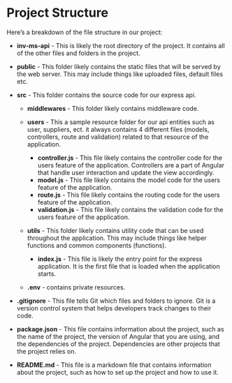 # Project Structure

Here’s a breakdown of the file structure in our project:

- **inv-ms-api** - This is likely the root directory of the project. It contains all of the other files and folders in the project.

- **public** - This folder likely contains the static files that will be served by the web server. This may include things like uploaded files, default files etc.
- **src** - This folder contains the source code for our express api.

  - **middlewares** - This folder likely contains middleware code.
  - **users** - This a sample resource folder for our api entities such as user, suppliers, ect. it always contains 4 different files (models, controllers, route and validation) related to that resource of the application.

    - **controller.js** - This file likely contains the controller code for the users feature of the application. Controllers are a part of Angular that handle user interaction and update the view accordingly.
    - **model.js** - This file likely contains the model code for the users feature of the application.
    - **route.js** - This file likely contains the routing code for the users feature of the application.
    - **validation.js** - This file likely contains the validation code for the users feature of the application.

  - **utils** - This folder likely contains utility code that can be used throughout the application. This may include things like helper functions and common components (functions).
    - **index.js** - This file is likely the entry point for the express application. It is the first file that is loaded when the application starts.
  - **.env** - contains private resources.

- **.gitignore** - This file tells Git which files and folders to ignore. Git is a version control system that helps developers track changes to their code.
- **package.json** - This file contains information about the project, such as the name of the project, the version of Angular that you are using, and the dependencies of the project. Dependencies are other projects that the project relies on.
- **README.md** - This file is a markdown file that contains information about the project, such as how to set up the project and how to use it.
